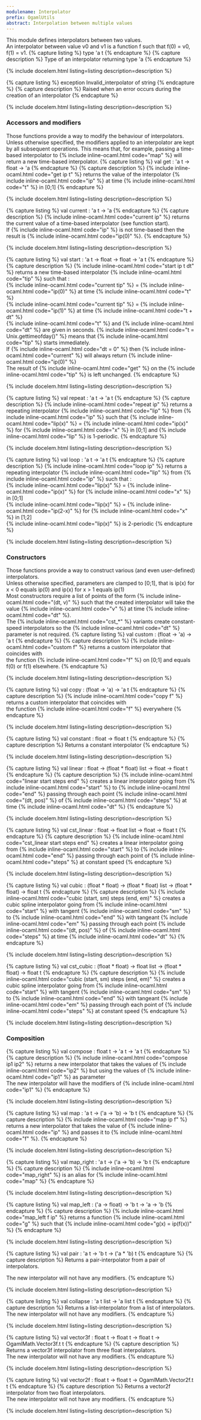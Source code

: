 ```yaml
---
modulename: Interpolator 
prefix: OgamlUtils
abstract: Interpolation between multiple values
---
```



This module defines interpolators between two values.<br/>
 An interpolator between value v0 and v1 is a function
 f such that f(0) = v0, f(1) = v1.
{% capture listing %}
type 'a t
{% endcapture %}
{% capture description %}
Type of an interpolator returning type 'a
{% endcapture %}

{% include docelem.html listing=listing description=description   %}

{% capture listing %}
exception Invalid_interpolator of string
{% endcapture %}
{% capture description %}
Raised when an error occurs during the creation of an interpolator
{% endcapture %}

{% include docelem.html listing=listing description=description   %}

### Accessors and modifiers


Those functions provide a way to modify the behaviour
 of interpolators.<br/>
 Unless otherwise specified, the modifiers applied to 
 an interpolator are kept by all subsequent operations. 
 This means that, for example, passing a time-based 
 interpolator to {% include inline-ocaml.html code="map" %} will return a new time-based 
 interpolator.
{% capture listing %}
val get : 'a t -> float -> 'a
{% endcapture %}
{% capture description %}
{% include inline-ocaml.html code="get ip t" %} returns the value of the interpolator {% include inline-ocaml.html code="ip" %} 
 at time {% include inline-ocaml.html code="t" %} in [0;1]
{% endcapture %}

{% include docelem.html listing=listing description=description   %}

{% capture listing %}
val current : 'a t -> 'a
{% endcapture %}
{% capture description %}
{% include inline-ocaml.html code="current ip" %} returns the current value of a time-based
 interpolator (see function start).<br/>
 If {% include inline-ocaml.html code="ip" %} is not time-based then the result is {% include inline-ocaml.html code="ip(0)" %}.
{% endcapture %}

{% include docelem.html listing=listing description=description   %}

{% capture listing %}
val start : 'a t -> float -> float -> 'a t
{% endcapture %}
{% capture description %}
{% include inline-ocaml.html code="start ip t dt" %} returns a new time-based interpolator 
 {% include inline-ocaml.html code="tip" %} such that :<br/>
 {% include inline-ocaml.html code="current tip" %} = {% include inline-ocaml.html code="ip(0)" %} at time {% include inline-ocaml.html code="t" %}<br/>
 {% include inline-ocaml.html code="current tip" %} = {% include inline-ocaml.html code="ip(1)" %} at time {% include inline-ocaml.html code="t + dt" %}<br/>
 {% include inline-ocaml.html code="t" %} and {% include inline-ocaml.html code="dt" %} are given in seconds. 
 {% include inline-ocaml.html code="t = Unix.gettimeofday()" %} means that {% include inline-ocaml.html code="tip" %} starts immediately.<br/>
 If {% include inline-ocaml.html code="dt = 0" %} then {% include inline-ocaml.html code="current" %} will always return {% include inline-ocaml.html code="ip(0)" %}<br/>
 The result of {% include inline-ocaml.html code="get" %} on the {% include inline-ocaml.html code="tip" %} is left unchanged.
{% endcapture %}

{% include docelem.html listing=listing description=description   %}

{% capture listing %}
val repeat : 'a t -> 'a t
{% endcapture %}
{% capture description %}
{% include inline-ocaml.html code="repeat ip" %} returns a repeating interpolator {% include inline-ocaml.html code="lip" %} from {% include inline-ocaml.html code="ip" %} such that
 {% include inline-ocaml.html code="lip(x)" %} = {% include inline-ocaml.html code="ip(x)" %} for {% include inline-ocaml.html code="x" %} in [0;1] and {% include inline-ocaml.html code="lip" %} is 1-periodic.
{% endcapture %}

{% include docelem.html listing=listing description=description   %}

{% capture listing %}
val loop : 'a t -> 'a t
{% endcapture %}
{% capture description %}
{% include inline-ocaml.html code="loop ip" %} returns a repeating interpolator {% include inline-ocaml.html code="lip" %} from {% include inline-ocaml.html code="ip" %} such that :<br/>
 {% include inline-ocaml.html code="lip(x)" %} = {% include inline-ocaml.html code="ip(x)" %} for {% include inline-ocaml.html code="x" %} in [0;1] <br/>
 {% include inline-ocaml.html code="lip(x)" %} = {% include inline-ocaml.html code="ip(2-x)" %} for {% include inline-ocaml.html code="x" %} in [1;2]<br/>
 {% include inline-ocaml.html code="lip(x)" %} is 2-periodic
{% endcapture %}

{% include docelem.html listing=listing description=description   %}

### Constructors


Those functions provide a way to construct various (and even
 user-defined) interpolators.<br/>
 Unless otherwise specified, parameters are clamped to
 [0;1], that is ip(x) for x < 0 equals ip(0) and ip(x) for
 x > 1 equals ip(1) <br/>
 Most constructors require a list of points of the form {% include inline-ocaml.html code="(dt, v)" %}
 such that the created interpolator will take the value {% include inline-ocaml.html code="v" %}
 at time {% include inline-ocaml.html code="dt" %}.<br/>
 The {% include inline-ocaml.html code="cst_*" %} variants create constant-speed interpolators 
 so the {% include inline-ocaml.html code="dt" %} parameter is not required.
{% capture listing %}
val custom : (float -> 'a) -> 'a t
{% endcapture %}
{% capture description %}
{% include inline-ocaml.html code="custom f" %} returns a custom interpolator that coincides with  
 the function {% include inline-ocaml.html code="f" %} on [0;1] and equals f(0) or f(1) elsewhere.
{% endcapture %}

{% include docelem.html listing=listing description=description   %}

{% capture listing %}
val copy : (float -> 'a) -> 'a t
{% endcapture %}
{% capture description %}
{% include inline-ocaml.html code="copy f" %} returns a custom interpolator that coincides with  
 the function {% include inline-ocaml.html code="f" %} everywhere
{% endcapture %}

{% include docelem.html listing=listing description=description   %}

{% capture listing %}
val constant : float -> float t
{% endcapture %}
{% capture description %}
Returns a constant interpolator
{% endcapture %}

{% include docelem.html listing=listing description=description   %}

{% capture listing %}
val linear : float -> (float * float) list -> float -> float t
{% endcapture %}
{% capture description %}
{% include inline-ocaml.html code="linear start steps end" %} creates a linear interpolator
 going from {% include inline-ocaml.html code="start" %} to {% include inline-ocaml.html code="end" %} passing through each point
 {% include inline-ocaml.html code="(dt, pos)" %} of {% include inline-ocaml.html code="steps" %} at time {% include inline-ocaml.html code="dt" %}
{% endcapture %}

{% include docelem.html listing=listing description=description   %}

{% capture listing %}
val cst_linear : float -> float list -> float -> float t
{% endcapture %}
{% capture description %}
{% include inline-ocaml.html code="cst_linear start steps end" %} creates a linear interpolator 
 going from {% include inline-ocaml.html code="start" %} to {% include inline-ocaml.html code="end" %} passing through each point 
 of {% include inline-ocaml.html code="steps" %} at constant speed
{% endcapture %}

{% include docelem.html listing=listing description=description   %}

{% capture listing %}
val cubic : (float * float) -> (float * float) list -> (float * float) -> float t
{% endcapture %}
{% capture description %}
{% include inline-ocaml.html code="cubic (start, sm) steps (end, em)" %} creates a cubic spline interpolator
 going from {% include inline-ocaml.html code="start" %} with tangent {% include inline-ocaml.html code="sm" %} to {% include inline-ocaml.html code="end" %} with tangeant {% include inline-ocaml.html code="em" %}
 passing through each point {% include inline-ocaml.html code="(dt, pos)" %} of {% include inline-ocaml.html code="steps" %} at time {% include inline-ocaml.html code="dt" %}
{% endcapture %}

{% include docelem.html listing=listing description=description   %}

{% capture listing %}
val cst_cubic : (float * float) -> float list -> (float * float) -> float t
{% endcapture %}
{% capture description %}
{% include inline-ocaml.html code="cubic (start, sm) steps (end, em)" %} creates a cubic spline interpolator
 going from {% include inline-ocaml.html code="start" %} with tangent {% include inline-ocaml.html code="sm" %} to {% include inline-ocaml.html code="end" %} with tangeant {% include inline-ocaml.html code="em" %}
 passing through each point of {% include inline-ocaml.html code="steps" %} at constant speed
{% endcapture %}

{% include docelem.html listing=listing description=description   %}

### Composition

{% capture listing %}
val compose : float t -> 'a t -> 'a t
{% endcapture %}
{% capture description %}
{% include inline-ocaml.html code="compose ip1 ip2" %} returns a new interpolator that takes the
 values of {% include inline-ocaml.html code="ip2" %} but using the values of {% include inline-ocaml.html code="ip1" %} as parameter<br/>
 The new interpolator will have the modifiers of {% include inline-ocaml.html code="ip1" %}
{% endcapture %}

{% include docelem.html listing=listing description=description   %}

{% capture listing %}
val map : 'a t -> ('a -> 'b) -> 'b t
{% endcapture %}
{% capture description %}
{% include inline-ocaml.html code="map ip f" %} returns a new interpolator that takes
 the value of {% include inline-ocaml.html code="ip" %} and passes it to {% include inline-ocaml.html code="f" %}.
{% endcapture %}

{% include docelem.html listing=listing description=description   %}

{% capture listing %}
val map_right : 'a t -> ('a -> 'b) -> 'b t
{% endcapture %}
{% capture description %}
{% include inline-ocaml.html code="map_right" %} is an alias for {% include inline-ocaml.html code="map" %}
{% endcapture %}

{% include docelem.html listing=listing description=description   %}

{% capture listing %}
val map_left : ('a -> float) -> 'b t -> 'a -> 'b
{% endcapture %}
{% capture description %}
{% include inline-ocaml.html code="map_left f ip" %} returns a function {% include inline-ocaml.html code="g" %} such that 
 {% include inline-ocaml.html code="g(x) = ip(f(x))" %}
{% endcapture %}

{% include docelem.html listing=listing description=description   %}

{% capture listing %}
val pair : 'a t -> 'b t -> ('a * 'b) t
{% endcapture %}
{% capture description %}
Returns a pair-interpolator from a pair of interpolators.
 
 The new interpolator will not have any modifiers.
{% endcapture %}

{% include docelem.html listing=listing description=description   %}

{% capture listing %}
val collapse : 'a t list -> 'a list t
{% endcapture %}
{% capture description %}
Returns a list-interpolator from a list of interpolators.<br/>
 The new interpolator will not have any modifiers.
{% endcapture %}

{% include docelem.html listing=listing description=description   %}

{% capture listing %}
val vector3f : float t -> float t -> float t -> OgamlMath.Vector3f.t t
{% endcapture %}
{% capture description %}
Returns a vector3f interpolator from three float interpolators. <br/>
 The new interpolator will not have any modifiers.
{% endcapture %}

{% include docelem.html listing=listing description=description   %}

{% capture listing %}
val vector2f : float t -> float t -> OgamlMath.Vector2f.t t
{% endcapture %}
{% capture description %}
Returns a vector2f interpolator from two float interpolators. <br/>
 The new interpolator will not have any modifiers.
{% endcapture %}

{% include docelem.html listing=listing description=description   %}

